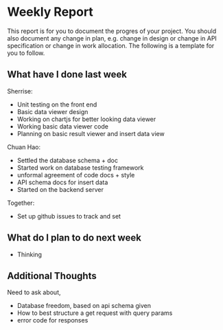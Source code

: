 # Weekly Report

This report is for you to document the progres of your project. You should also document any change in plan, e.g. change in design or change in API specification or change in work allocation. The following is a template for you to follow.

## What have I done last week

Sherrise:  
-   Unit testing on the front end
-   Basic data viewer design
-   Working on chartjs for better looking data viewer
-   Working basic data viewer code
-   Planning on basic result viewer and insert data view

Chuan Hao:  
- Settled the database schema + doc
- Started work on database testing framework
- unformal agreement of code docs + style
- API schema docs for insert data
- Started on the backend server

Together:  
- Set up github issues to track and set

## What do I plan to do next week

- Thinking

## Additional Thoughts

Need to ask about,  
- Database freedom, based on api schema given
- How to best structure a get request with query params
- error code for responses

